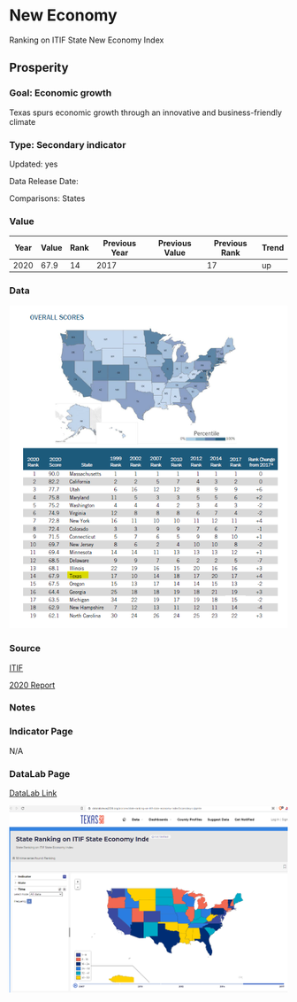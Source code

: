 # New Economy

Ranking on ITIF State New Economy Index

## Prosperity

### Goal: Economic growth

Texas spurs economic growth through an innovative and business-friendly climate

### Type: Secondary indicator

Updated: yes

Data Release Date: 

Comparisons: States

### Value

| Year |  Value      | Rank     | Previous Year   | Previous Value | Previous Rank | Trend | 
| ----------- | ----------- | ----------- | ----------- | ----------- | ----------- | -----------|
|    2020     |    67.9     | 14          |    2017     |             | 17          | up         | 

### Data

![data](./neweconomy.PNG)

### Source

[ITIF](https://itif.org/publications/2020/10/19/2020-state-new-economy-index)

[2020 Report](./2020-state-new-economy-index.pdf)

### Notes



### Indicator Page

N/A

### DataLab Page

[DataLab Link](https://datalab.texas2036.org/aiorane/state-ranking-on-itif-state-economy-index?accesskey=vijqmte)

![dad](./datalab_neweconomy.PNG)

